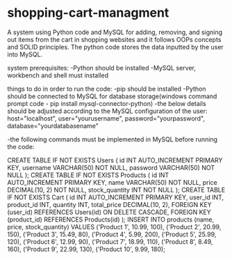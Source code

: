 # shopping-cart-managment
A system using Python code and MySQL for adding, removing, and signing out items from the cart in shopping websites and it follows OOPs concepts and SOLID principles.
The python code stores the data inputted by the user into MySQL.

system prerequisites:
  -Python should be installed
  -MySQL server, workbench and shell must installed

things to do in order to run the code:
  -pip should be installed
  -Python should be connected to MySQL for database storage(windows command prompt code - pip install mysql-connector-python)
  -the below details should be adjusted according to the MySQL configuration of the user:
            host="localhost",
            user="yourusername",
            password="yourpassword",
            database="yourdatabasename"

  -the following commands must be implemented in MySQL before running the code:
  
CREATE TABLE IF NOT EXISTS Users (
    id INT AUTO_INCREMENT PRIMARY KEY,
    username VARCHAR(50) NOT NULL,
    password VARCHAR(50) NOT NULL
);
CREATE TABLE IF NOT EXISTS Products (
    id INT AUTO_INCREMENT PRIMARY KEY,
    name VARCHAR(50) NOT NULL,
    price DECIMAL(10, 2) NOT NULL,
    stock_quantity INT NOT NULL
);
CREATE TABLE IF NOT EXISTS Cart (
    id INT AUTO_INCREMENT PRIMARY KEY,
    user_id INT,
    product_id INT,
    quantity INT,
    total_price DECIMAL(10, 2),
    FOREIGN KEY (user_id) REFERENCES Users(id) ON DELETE CASCADE,
    FOREIGN KEY (product_id) REFERENCES Products(id)
);
INSERT INTO products (name, price, stock_quantity) VALUES
('Product 1', 10.99, 100),
('Product 2', 20.99, 150),
('Product 3', 15.49, 80),
('Product 4', 5.99, 200),
('Product 5', 25.99, 120),
('Product 6', 12.99, 90),
('Product 7', 18.99, 110),
('Product 8', 8.49, 160),
('Product 9', 22.99, 130),
('Product 10', 9.99, 180);


      
